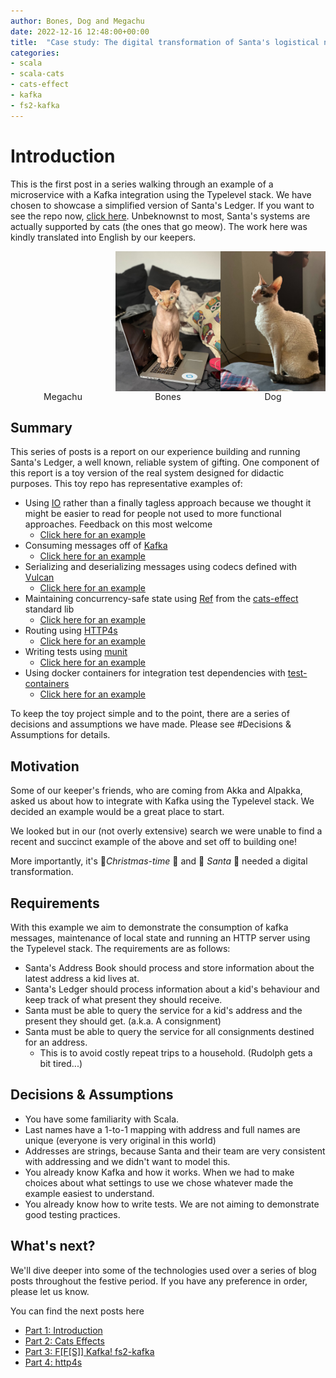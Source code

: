 ```yaml
---
author: Bones, Dog and Megachu
date: 2022-12-16 12:48:00+00:00
title:  "Case study: The digital transformation of Santa's logistical nightmare"
categories:
- scala
- scala-cats
- cats-effect
- kafka
- fs2-kafka
---
```



# Introduction

This is the first post in a series walking through an example of a microservice with a Kafka integration using the Typelevel stack. We have chosen to showcase a simplified version of Santa's Ledger.  If you want to see the repo now, [click here](https://github.com/Functional-Feline-Society/santas-stream/).
Unbeknownst to most, Santa's systems are actually supported by cats (the ones that go meow). The work here was kindly translated into English by our keepers.

<div>
  <div style="display: flex; flex-direction: row; flex-wrap: wrap;width: 100%;">
    <div style="display: flex; flex-direction: column; flex-basis: 100%; flex: 1; background-position: 99% 75%; background-size: cover; background-image: url(https://user-images.githubusercontent.com/3103/207422703-66e0f264-f8e2-4ae2-91d4-6bd0f3cc20be.png);">
    </div>
    <div style="display: flex; flex-direction: column; flex-basis: 100%; flex: 1;">
      <img src="https://raw.githubusercontent.com/K1nd/k1nd.github.io/gh-pages/assets/images/Bones.jpg" alt="Bones">
    </div>
    <div style="display: flex; flex-direction: column; flex-basis: 100%; flex: 1;">
      <img src="https://raw.githubusercontent.com/K1nd/k1nd.github.io/gh-pages/assets/images/Dog.jpg" alt="Dog">
    </div>
  </div>
  <div style="display: flex; flex-direction: row; flex-wrap: wrap;width: 100%;">
<div style="display: flex; flex-direction: column; flex-basis: 100%; flex: 1; text-align: center;">
      Megachu
    </div>
    <div style="display: flex; flex-direction: column; flex-basis: 100%; flex: 1; text-align: center;">
      Bones
    </div>
    <div style="display: flex; flex-direction: column; flex-basis: 100%; flex: 1; text-align: center;">
      Dog
    </div>
</div>
</div>


## Summary

This series of posts is a report on our experience building and running Santa's Ledger, a well known, reliable system of gifting.
One component of this report is a toy version of the real system designed for didactic purposes. This toy repo has representative examples of:

  * Using [IO](https://typelevel.org/cats-effect/docs/2.x/datatypes/io) rather than a finally tagless approach because we thought it might be easier to read for people not used to more functional approaches. Feedback on this most welcome  
      * [Click here for an example](https://github.com/Functional-Feline-Society/santas-stream/blob/eaa88e5809f1690625add84de9b7efdca68897f4/src/main/scala/com/northpole/santas/Main.scala)
  * Consuming messages off of [Kafka](https://kafka.apache.org)
      * [Click here for an example](https://github.com/Functional-Feline-Society/santas-stream/blob/eaa88e5809f1690625add84de9b7efdca68897f4/src/main/scala/com/northpole/santas/AddressUpdateConsumer.scala)
  * Serializing and deserializing messages using codecs defined with [Vulcan](https://fd4s.github.io/vulcan/)
      * [Click here for an example](https://github.com/Functional-Feline-Society/santas-stream/blob/eaa88e5809f1690625add84de9b7efdca68897f4/src/main/scala/com/northpole/santas/domain.scala)
  * Maintaining concurrency-safe state using [Ref](https://typelevel.org/cats-effect/docs/std/ref) from the [cats-effect](https://typelevel.org/cats-effect/) standard lib
      * [Click here for an example](https://github.com/Functional-Feline-Society/santas-stream/blob/eaa88e5809f1690625add84de9b7efdca68897f4/src/main/scala/com/northpole/santas/SantasLedger.scala)
  * Routing using [HTTP4s](https://http4s.org)       
      * [Click here for an example](https://github.com/Functional-Feline-Society/santas-stream/blob/eaa88e5809f1690625add84de9b7efdca68897f4/src/main/scala/com/northpole/santas/SantasRoutes.scala) 
  * Writing tests using [munit](https://scalameta.org/munit/)
      * [Click here for an example](https://github.com/Functional-Feline-Society/santas-stream/blob/eaa88e5809f1690625add84de9b7efdca68897f4/src/test/scala/com/northpole/santas/SantasListSpec.scala)
  * Using docker containers for integration test dependencies with [test-containers](https://github.com/testcontainers/testcontainers-scala)
      * [Click here for an example](https://github.com/Functional-Feline-Society/santas-stream/blob/eaa88e5809f1690625add84de9b7efdca68897f4/src/it/scala/com/northpole/santas/NaughtyNiceReportSpec.scala)

To keep the toy project simple and to the point, there are a series of decisions and assumptions we have made. Please see #Decisions & Assumptions for details.

## Motivation

Some of our keeper's friends, who are coming from Akka and Alpakka, asked us about how to integrate with Kafka using the Typelevel stack.
We decided an example would be a great place to start.

We looked but in our (not overly extensive) search we were unable to find a recent and succinct example of the above and set off to building one!

More importantly, it's 🎄*Christmas-time* 🎄 and 🎅 *Santa* 🎅 needed a digital transformation.

## Requirements

With this example we aim to demonstrate the consumption of kafka messages, maintenance of local state and running an HTTP server using the Typelevel stack.
The requirements are as follows:

  * Santa's Address Book should process and store information about the latest address a kid lives at.
  * Santa's Ledger should process information about a kid's behaviour and keep track of what present they should receive.
  * Santa must be able to query the service for a kid's address and the present they should get. (a.k.a. A consignment)
  * Santa must be able to query the service for all consignments destined for an address.
      * This is to avoid costly repeat trips to a household. (Rudolph gets a bit tired...)



## Decisions & Assumptions

* You have some familiarity with Scala.
* Last names have a 1-to-1 mapping with address and full names are unique (everyone is very original in this world)
* Addresses are strings, because Santa and their team are very consistent with addressing and we didn't want to model this.
* You already know Kafka and how it works. When we had to make choices about what settings to use we chose whatever made the example easiest to understand.
* You already know how to write tests. We are not aiming to demonstrate good testing practices.

## What's next?
We'll dive deeper into some of the technologies used over a series of blog posts throughout the festive period. If you have any preference in order, please let us know.

You can find the next posts here

- [Part 1: Introduction](https://functional-feline-society.github.io/2022/12/16/santas-logistical-nightmare-pt1/)
- [Part 2: Cats Effects](https://functional-feline-society.github.io/2022/12/22/io-part-2/)
- [Part 3: F[F[S]] Kafka! fs2-kafka](https://functional-feline-society.github.io/2023/01/24/fs2-kafka/)
- [Part 4: http4s ](https://functional-feline-society.github.io/2023/02/06/http4s-part4/)


